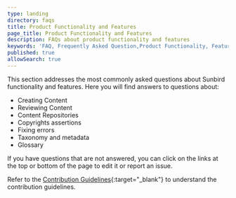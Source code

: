 ```yaml
---
type: landing
directory: faqs
title: Product Functionality and Features
page_title: Product Functionality and Features
description: FAQs about product functionality and features
keywords: 'FAQ, Frequently Asked Question,Product Functionality, Features'
published: true
allowSearch: true
---
```


This section addresses the most commonly asked questions about Sunbird functionality and features. Here you will find answers to questions about:

+ Creating Content
+ Reviewing Content
+ Content Repositories
+ Copyrights assertions
+ Fixing errors
+ Taxonomy and metadata
+ Glossary

If you have questions that are not answered, you can click on the links at the top or bottom of the page to edit it or report an issue.

Refer to the [Contribution Guidelines](contributions/contribution_guidelines){:target="_blank"} to understand the contribution guidelines.  
